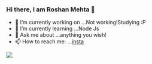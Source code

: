 ### Hi there, I am Roshan Mehta 👋



- 🔭 I’m currently working on ...Not working!Studying :P
- 🌱 I’m currently learning ...Node Js
- 💬 Ask me about ...anything you wish!
- 📫 How to reach me: ...[insta](https://www.instagram.com/roshan._.mehta/)
<img src = "https://media.giphy.com/media/3osxYcHkIWl29UKdoc/giphy.gif"/>

